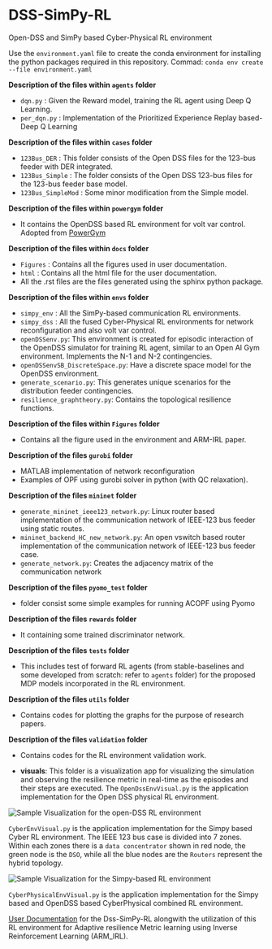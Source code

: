 # DSS-SimPy-RL
Open-DSS and SimPy based Cyber-Physical RL environment

Use the `environment.yaml` file to create the conda environment for installing the python packages required in this repository.
Commad: `conda env create --file environment.yaml`

**Description of the files within `agents` folder**
- `dqn.py` : Given the Reward model, training the RL agent using Deep Q Learning.
- `per_dqn.py` : Implementation of the Prioritized Experience Replay based-Deep Q Learning

**Description of the files within `cases` folder**
- `123Bus_DER` : This folder consists of the Open DSS files for the 123-bus feeder with DER integrated.
- `123Bus_Simple` : The folder consists of the Open DSS 123-bus files for the 123-bus feeder base model.
- `123Bus_SimpleMod` : Some minor modification from the Simple model.

**Description of the files within `powergym` folder**
- It contains the OpenDSS based RL environment for volt var control. Adopted from [PowerGym](https://github.com/siemens/powergym)

**Description of the files within `docs` folder**
- `Figures` : Contains all the figures used in user documentation.
- `html` : Contains all the html file for the user documentation.
- All the .rst files are the files generated using the sphinx python package.

**Description of the files within `envs` folder**
- `simpy_env` : All the SimPy-based communication RL environments.
- `simpy_dss` : All the fused Cyber-Physical RL environments for network reconfiguration and also volt var control.
- `openDSSenv.py`: This environment is created for episodic interaction of the OpenDSS simulator for training RL agent, similar to an Open AI Gym environment. Implements the N-1 and N-2 contingencies.
- `openDSSenvSB_DiscreteSpace.py`: Have a discrete space model for the OpenDSS environment.
- `generate_scenario.py`: This generates unique scenarios for the distribution feeder contingencies.
- `resilience_graphtheory.py`: Contains the topological resilience functions.

**Description of the files within `Figures` folder**
- Contains all the figure used in the environment and ARM-IRL paper.

**Description of the files `gurobi` folder**
- MATLAB implementation of network reconfiguration
- Examples of OPF using gurobi solver in python (with QC relaxation).

**Description of the files `mininet` folder**
- `generate_mininet_ieee123_network.py`: Linux router based implementation of the communication network of IEEE-123 bus feeder using static routes.
- `mininet_backend_HC_new_network.py`: An open vswitch based router implementation of the communication network of IEEE-123 bus feeder case.
- `generate_network.py`: Creates the adjacency matrix of the communication network


**Description of the files `pyomo_test` folder**
- folder consist some simple examples for running ACOPF using Pyomo

**Description of the files `rewards` folder**
- It containing some trained discriminator network.

**Description of the files `tests` folder**
- This includes test of forward RL agents (from stable-baselines and some developed from scratch: refer to `agents` folder) for the proposed MDP models incorporated in the RL environment.

**Description of the files `utils` folder**
- Contains codes for plotting the graphs for the purpose of research papers.

**Description of the files `validation` folder**
- Contains codes for the RL environment validation work.

- **visuals**: This folder is a visualization app for visualizing the simulation and observing the resilience metric in real-time as the episodes and their steps are executed. The `OpenDssEnvVisual.py` is the application implementation for the Open DSS physical RL environment.

![Sample Visualization for the open-DSS RL environment](https://github.com/NREL/DSS-SimPy-RL/blob/main/visualization.PNG?raw=true)

`CyberEnvVisual.py` is the application implementation for the Simpy based Cyber RL environment. The IEEE 123 bus case is divided into 7 zones. Within each zones there is a `data concentrator` shown in red node, the green node is the `DSO`, while all the blue nodes are the `Routers` represent the hybrid topology. 

![Sample Visualization for the Simpy-based RL environment](https://github.com/NREL/DSS-SimPy-RL/blob/main/cyber_visualization_new.PNG?raw=true)

`CyberPhysicalEnvVisual.py` is the application implementation for the Simpy based and OpenDSS based CyberPhysical combined RL environment.

[User Documentation](https://nrel.github.io/DSS-SimPy-RL/html/index.html) for the Dss-SimPy-RL alongwith the utilization of this RL environment for Adaptive resilience Metric learning using Inverse Reinforcement Learning (ARM_IRL).












